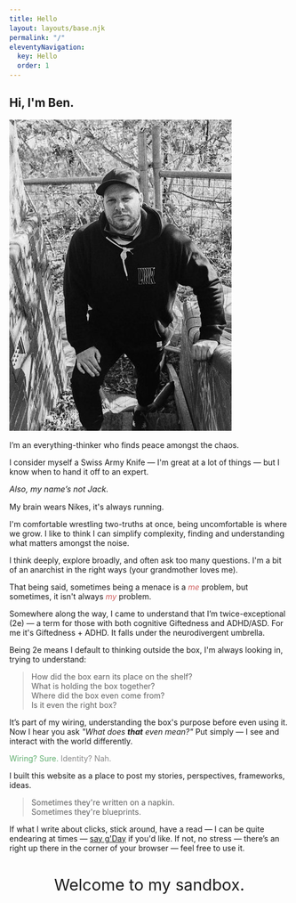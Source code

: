 ```yaml
---
title: Hello
layout: layouts/base.njk
permalink: "/"
eleventyNavigation:
  key: Hello
  order: 1
---
```

<section class="main-block">
  <div class="heading">
    <h1><span class="typewriter">Hi, I'm Ben.</span></h1>
  </div>
  <article class="bio-block">
    <img src="./imgs/BD-sm.JPG" alt="Ben" class="float-image">
      <p><i data-lucide="hand"></i> I’m an everything-thinker who finds peace amongst the chaos.</p>
      <p><i data-lucide="wrench" class="icon-adjust"></i> I consider myself a Swiss Army Knife — I'm great at a lot of things — but I know when to hand it off to an expert.</p>
      <p style="font-size:0.9rem"><i data-lucide="asterisk" class="asterisk-left"></i><em>Also, my name’s not Jack.</em><i data-lucide="asterisk" class="asterisk-right"></i></p>
      <p><i data-lucide="brain"></i> My brain wears Nikes, it's always running.</p>
      <p><i data-lucide="help-circle"></i> I'm comfortable wrestling two-truths at once, being uncomfortable is where we grow. I like to think I can simplify complexity, finding and understanding what matters amongst the noise.</p>
      <p><i data-lucide="zap"></i> I think deeply, explore broadly, and often ask too many questions. I'm a bit of an anarchist in the right ways (your grandmother loves me).</p>
      <p><i data-lucide="flame"></i> That being said, sometimes being a menace is a <em style="color:indianred">me</em> problem, but sometimes, it isn't always <em style="color:indianred">my</em> problem.</p>
      <p><i data-lucide="dna"></i> Somewhere along the way, I came to understand that I’m twice-exceptional (2e) — a term for those with both cognitive Giftedness and ADHD/ASD. For me it's Giftedness + ADHD. It falls under the neurodivergent umbrella.</p>
      <p><i data-lucide="layers"></i> Being 2e means I default to thinking outside the box, I'm always looking in, trying to understand:</p>
      <blockquote>
        How did the box earn its place on the shelf?<br>
        What is holding the box together?<br>
        Where did the box even come from?<br>
        Is it even the right box?<br>
      </blockquote>
      <p><i data-lucide="circuit-board"></i> It’s part of my wiring, understanding the box's purpose before even using it. Now I hear you ask <em>"What does <strong>that</strong> even mean?"</em> Put simply — I see and interact with the world differently.</p>
      <p class="identity-callout">
        <span style="color: #5fae6e;">Wiring? Sure.</span> 
        <span style="color: #888;"> Identity? Nah.</span>
      </p>
      <p><i data-lucide="globe"></i> I built this website as a place to post my stories, perspectives, frameworks, ideas.</p>
      <blockquote>
        <p>Sometimes they're written on a napkin.<br> Sometimes they're blueprints.</p>
      </blockquote>
      <p><i data-lucide="mail"></i> If what I write about clicks, stick around, have a read — I can be quite endearing at times — <a href="/contact">say g'Day</a> if you'd like. If not, no stress — there’s an <i data-lucide="x" style="color:red"></i> right up there in the corner of your browser — feel free to use it.</p>
    <p style="font-size:1.8rem; text-align:center; padding:0.75rem;"> Welcome to my sandbox.</p>
  </article>
</section>
